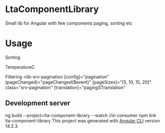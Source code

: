 # LtaComponentLibrary

Small lib for Angular with few components paging, sorting etc

# Usage

Sorting

   <th lib-srv-sorting [name]="'TemperatureC'" (onSorting)="Sort($event)">
          TemperatureC
    </th>

Filtering
<lib-srv-pagination
[config]="pagination"
(pageChanged)="pageChanged($event)"
[pageSizes]="[5, 10, 15, 20]"
class="srv-pagination"
[translation]="pagingSTranslation"

> </lib-srv-pagination>

## Development server

ng build --project=lta-component-library --watch
//in consumer
npm link lta-component-library
This project was generated with [Angular CLI](https://github.com/angular/angular-cli) version 14.2.3.

